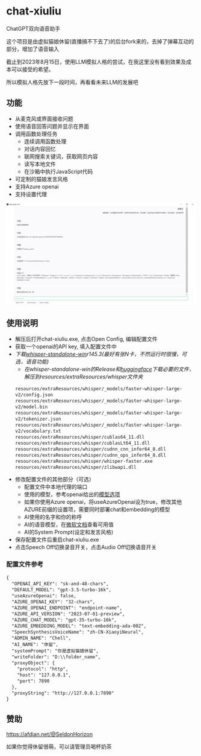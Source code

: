 # chat-xiuliu

ChatGPT双向语音助手

这个项目是由虚拟猫娘休留(直播搞不下去了)的后台fork来的，去掉了弹幕互动的部分，增加了语音输入

截止到2023年8月15日，使用LLM模拟人格的尝试，在我这里没有看到效果及成本可以接受的希望。

所以模拟人格先放下一段时间，再看看未来LLM的发展吧

## 功能
- 从麦克风或界面接收问题
- 使用语音回答问题并显示在界面
- 调用函数处理任务
  - 连续调用函数处理
  - 对话内容回忆
  - 联网搜索关键词，获取网页内容
  - 读写本地文件
  - 在沙箱中执行JavaScript代码
- 可定制的猫娘发言风格
- 支持Azure openai
- 支持设置代理

![task_chains.jpg](https://raw.githubusercontent.com/SchneeHertz/chat-xiuliu/master/screenshots/task_chains.jpg)

## 使用说明
- 解压后打开chat-xiuliu.exe, 点击Open Config, 编辑配置文件
- 获取一个openai的API key, 填入配置文件中
- _下载[whisper-standalone-win](https://github.com/Purfview/whisper-standalone-win)r145.3(最好有张N卡，不然运行时很慢，可选，语音功能)_
  - _在whisper-standalone-win的Release和[huggingface](https://huggingface.co/guillaumekln)下载必要的文件，解压到resources/extraResources/whisper文件夹_
  ```
  resources/extraResources/whisper/_models/faster-whisper-large-v2/config.json
  resources/extraResources/whisper/_models/faster-whisper-large-v2/model.bin
  resources/extraResources/whisper/_models/faster-whisper-large-v2/tokenizer.json
  resources/extraResources/whisper/_models/faster-whisper-large-v2/vocabulary.txt
  resources/extraResources/whisper/cublas64_11.dll
  resources/extraResources/whisper/cublasLt64_11.dll
  resources/extraResources/whisper/cudnn_cnn_infer64_8.dll
  resources/extraResources/whisper/cudnn_ops_infer64_8.dll
  resources/extraResources/whisper/whisper-faster.exe
  resources/extraResources/whisper/zlibwapi.dll
  ```
- 修改配置文件的其他部分（可选）
  - 配置文件中本地代理的端口
  - 使用的模型，参考openai给出的[模型选项](https://platform.openai.com/docs/models/model-endpoint-compatibility)
  - 如果你使用Azure openai，将useAzureOpenai设为true，修改其他AZURE前缀的设置项，需要同时部署chat和embedding的模型
  - AI使用的名字和你的称呼
  - AI的语音模型，在[微软文档](https://learn.microsoft.com/en-us/azure/ai-services/speech-service/language-support?tabs=tts)查看可用值
  - AI的System Prompt(设定和发言风格)
- 保存配置文件后重启chat-xiuliu.exe
- 点击Speech Off切换录音开关，点击Audio Off切换语音开关

### 配置文件参考
```
{
  "OPENAI_API_KEY": "sk-and-48-chars",
  "DEFAULT_MODEL": "gpt-3.5-turbo-16k",
  "useAzureOpenai": false,
  "AZURE_OPENAI_KEY": "32-chars",
  "AZURE_OPENAI_ENDPOINT": "endpoint-name",
  "AZURE_API_VERSION": "2023-07-01-preview",
  "AZURE_CHAT_MODEL": "gpt-35-turbo-16k",
  "AZURE_EMBEDDING_MODEL": "text-embedding-ada-002",
  "SpeechSynthesisVoiceName": "zh-CN-XiaoyiNeural",
  "ADMIN_NAME": "Chell",
  "AI_NAME": "休留",
  "systemPrompt": "你是虚拟猫娘休留",
  "writeFolder": "D:\\folder_name",
  "proxyObject": {
    "protocol": "http",
    "host": "127.0.0.1",
    "port": 7890
  },
  "proxyString": "http://127.0.0.1:7890"
}
```

## 赞助
https://afdian.net/@SeldonHorizon

如果你觉得休留很萌，可以请管理员喝杯奶茶